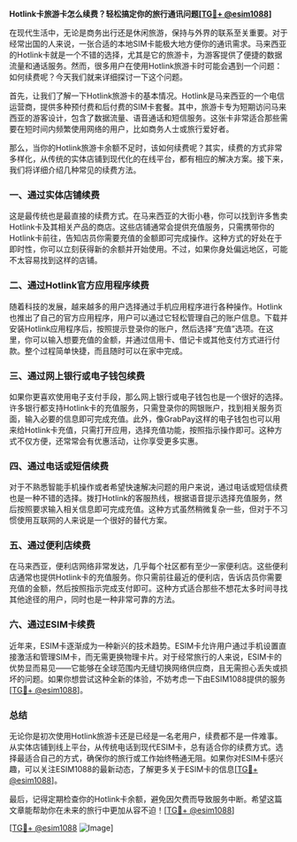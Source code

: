 **Hotlink卡旅游卡怎么续费？轻松搞定你的旅行通讯问题[[TG💪+ @esim1088](https://t.me/s/esim1088)]**

在现代生活中，无论是商务出行还是休闲旅游，保持与外界的联系至关重要。对于经常出国的人来说，一张合适的本地SIM卡能极大地方便你的通讯需求。马来西亚的Hotlink卡就是一个不错的选择，尤其是它的旅游卡，为游客提供了便捷的数据流量和通话服务。然而，很多用户在使用Hotlink旅游卡时可能会遇到一个问题：如何续费呢？今天我们就来详细探讨一下这个问题。

首先，让我们了解一下Hotlink旅游卡的基本情况。Hotlink是马来西亚的一个电信运营商，提供多种预付费和后付费的SIM卡套餐。其中，旅游卡专为短期访问马来西亚的游客设计，包含了数据流量、语音通话和短信服务。这张卡非常适合那些需要在短时间内频繁使用网络的用户，比如商务人士或旅行爱好者。

那么，当你的Hotlink旅游卡余额不足时，该如何续费呢？其实，续费的方式非常多样化，从传统的实体店铺到现代化的在线平台，都有相应的解决方案。接下来，我们将详细介绍几种常见的续费方法。

### 一、通过实体店铺续费

这是最传统也是最直接的续费方式。在马来西亚的大街小巷，你可以找到许多售卖Hotlink卡及其相关产品的商店。这些店铺通常会提供充值服务，只需携带你的Hotlink卡前往，告知店员你需要充值的金额即可完成操作。这种方式的好处在于即时性，你可以立刻获得新的余额并开始使用。不过，如果你身处偏远地区，可能不太容易找到这样的店铺。

### 二、通过Hotlink官方应用程序续费

随着科技的发展，越来越多的用户选择通过手机应用程序进行各种操作。Hotlink也推出了自己的官方应用程序，用户可以通过它轻松管理自己的账户信息。下载并安装Hotlink应用程序后，按照提示登录你的账户，然后选择“充值”选项。在这里，你可以输入想要充值的金额，并通过信用卡、借记卡或其他支付方式进行付款。整个过程简单快捷，而且随时可以在家中完成。

### 三、通过网上银行或电子钱包续费

如果你更喜欢使用电子支付手段，那么网上银行或电子钱包也是一个很好的选择。许多银行都支持Hotlink卡的充值服务，只需登录你的网银账户，找到相关服务页面，输入必要的信息即可完成充值。此外，像GrabPay这样的电子钱包也可以用来给Hotlink卡充值，只需打开应用，选择充值功能，按照指示操作即可。这种方式不仅方便，还常常会有优惠活动，让你享受更多实惠。

### 四、通过电话或短信续费

对于不熟悉智能手机操作或者希望快速解决问题的用户来说，通过电话或短信续费也是一种不错的选择。拨打Hotlink的客服热线，根据语音提示选择充值服务，然后按照要求输入相关信息即可完成充值。这种方式虽然稍微复杂一些，但对于不习惯使用互联网的人来说是一个很好的替代方案。

### 五、通过便利店续费

在马来西亚，便利店网络非常发达，几乎每个社区都有至少一家便利店。这些便利店通常也提供Hotlink卡的充值服务。你只需前往最近的便利店，告诉店员你需要充值的金额，然后按照指示完成支付即可。这种方式适合那些不想花太多时间寻找其他途径的用户，同时也是一种非常可靠的方法。

### 六、通过ESIM卡续费

近年来，ESIM卡逐渐成为一种新兴的技术趋势。ESIM卡允许用户通过手机设置直接激活和管理SIM卡，而无需更换物理卡片。对于经常旅行的人来说，ESIM卡的优势显而易见——它能够在全球范围内无缝切换网络供应商，且无需担心丢失或损坏的问题。如果你想尝试这种全新的体验，不妨考虑一下由ESIM1088提供的服务[[TG💪+ @esim1088](https://t.me/s/esim1088)]。

### 总结

无论你是初次使用Hotlink旅游卡还是已经是一名老用户，续费都不是一件难事。从实体店铺到线上平台，从传统电话到现代ESIM卡，总有适合你的续费方式。选择最适合自己的方式，确保你的旅行或工作始终畅通无阻。如果你对ESIM卡感兴趣，可以关注ESIM1088的最新动态，了解更多关于ESIM卡的信息[[TG💪+ @esim1088](https://t.me/s/esim1088)]。

最后，记得定期检查你的Hotlink卡余额，避免因欠费而导致服务中断。希望这篇文章能帮助你在未来的旅行中更加从容不迫！[[TG💪+ @esim1088](https://t.me/s/esim1088)] 

[[TG💪+ @esim1088](https://t.me/s/esim1088) ![Image](https://i.postimg.cc/4NQfJmqS/Snipaste-2025-05-13-00-14-12.png)]